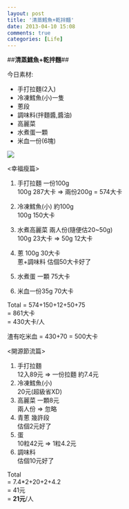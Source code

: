 ```yaml
---
layout: post
title: '清蒸鱈魚+乾拌麵'
date: 2013-04-10 15:08
comments: true
categories: [Life]
---
```




##**清蒸鱈魚+乾拌麵**##

今日素材:  

- 手打拉麵(2入)
- 冷凍鱈魚(小)一隻
- 蔥段
- 調味料(拌麵醬,醬油)
- 高麗菜
- 水煮蛋一顆
- 米血一份(6塊)
<!--more-->

![](https://lh4.googleusercontent.com/-uC_KQQEZdbQ/UdAlp-FeS6I/AAAAAAAAAr0/-NhZ04adOEo/w1296-h731-no/food_04101.jpg)

<幸福瘦篇>   

1. 手打拉麵 一份100g  
   100g 287大卡 => 兩份200g = 574大卡  

2. 冷凍鱈魚(小) 約100g   
   100g 150大卡  

3. 水煮高麗菜 兩人份(隨便估20~50g)  
   100g 23大卡 => 50g 12大卡  

4. 蔥 100g 30大卡  
   蔥+調味料 估個50大卡好了  

5. 水煮蛋 一顆 75大卡  

6. 米血一份35g 70大卡  

Total 
= 574+150+12+50+75  
= 861大卡  
= 430大卡/人  

渣有吃米血 = 430+70 = 500大卡


<開源節流篇>

1. 手打拉麵   
   12入89元 => 一份拉麵 約7.4元  
2. 冷凍鱈魚(小)   
   20元(超級省XD)  
3. 高麗菜 一顆8元   
   兩人份 => 忽略
4. 青蔥 幾許段  
   估個2元好了
5. 蛋   
   10粒42元 => 1粒4.2元
6. 調味料   
   估個10元好了


Total  
= 7.4*2+20+2+4.2  
= 41元  
= **21元**/人